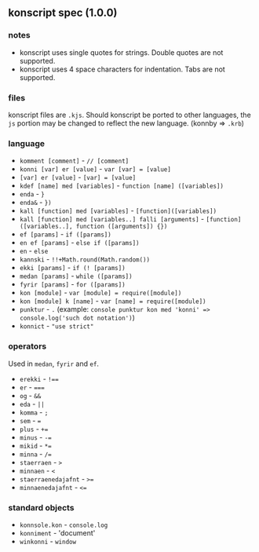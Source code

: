 ## konscript spec (1.0.0)

### notes

* konscript uses single quotes for strings. Double quotes are not supported.
* konscript uses 4 space characters for indentation. Tabs are not supported.

### files

konscript files are `.kjs`. Should konscript be ported to other languages, the `js` portion may be changed to reflect the new language. (konnby => `.krb`)

### language

* `komment [comment]` - `// [comment]`
* `konni [var] er [value]` - `var [var] = [value]`
* `[var] er [value]` - `[var] = [value]`
* `kdef [name] med [variables]` - `function [name] ([variables])`
* `enda` - `}`
* `enda&` - `})`
* `kall [function] med [variables]` - `[function]([variables])`
* `kall [function] med [variables..] falli [arguments]` - `[function]([variables..], function ([arguments]) {})`
* `ef [params]` - `if ([params])`
* `en ef [params]` - `else if ([params])`
* `en` - `else`
* `kannski` - `!!+Math.round(Math.random())`
* `ekki [params]` - `if (! [params])`
* `medan [params]` - `while ([params])`
* `fyrir [params]` - `for ([params])`
* `kon [module]` - `var [module] = require([module])`
* `kon [module] k [name]` - `var [name] = require([module])`
* `punktur` - `.` (example: `console punktur kon med 'konni' => console.log('such dot notation')`)
* `konnict` - `"use strict"`

### operators

Used in `medan`, `fyrir` and `ef`.

* `erekki` - `!==`
* `er` - `===`
* `og` - `&&`
* `eda` - `||`
* `komma` - `; `
* `sem` - `=`
* `plus` - `+=`
* `minus` - `-=`
* `mikid` - `*=`
* `minna` - `/=`
* `staerraen` - `>`
* `minnaen` - `<`
* `staerraenedajafnt` - `>=`
* `minnaenedajafnt` - `<=`

### standard objects

* `konnsole.kon` - `console.log`
* `konniment` - 'document'
* `winkonni` - `window`
